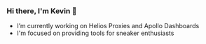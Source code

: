 ### Hi there, I'm Kevin 👋

-  I’m currently working on Helios Proxies and Apollo Dashboards
-  I'm focused on providing tools for sneaker enthusiasts

<!--
**kgonzale/kgonzale** is a ✨ _special_ ✨ repository because its `README.md` (this file) appears on your GitHub profile.

Here are some ideas to get you started:

🔭 I’m currently working on Helios Proxies and Apollo Dashboards
- 🌱 I’m currently learning ...
- 👯 I’m looking to collaborate on ...
- 🤔 I’m looking for help with ...
- 💬 Ask me about ...
- 📫 How to reach me: ...
- 😄 Pronouns: ...
- ⚡ Fun fact: ...
-->
